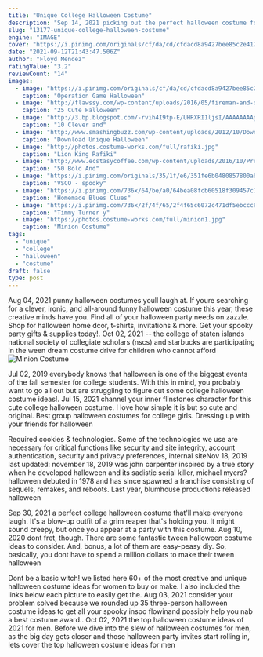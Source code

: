 ```yaml
---
title: "Unique College Halloween Costume"
description: "Sep 14, 2021 picking out the perfect halloween costume for your little ones can be stressful, especially if they want a new costume every single year. Store-bought ensembles get the job done"
slug: "13177-unique-college-halloween-costume"
engine: "IMAGE"
cover: "https://i.pinimg.com/originals/cf/da/cd/cfdacd8a9427bee85c2e412d3a84ef09.jpg"
date: "2021-09-12T21:43:47.506Z"
author: "Floyd Mendez"
ratingValue: "3.2"
reviewCount: "14"
images:
  - image: "https://i.pinimg.com/originals/cf/da/cd/cfdacd8a9427bee85c2e412d3a84ef09.jpg"
    caption: "Operation Game Halloween"
  - image: "http://flawssy.com/wp-content/uploads/2016/05/fireman-and-dalmation.jpg"
    caption: "25 Cute Halloween"
  - image: "http://3.bp.blogspot.com/-rvih4I9tp-E/UHRXRI1ljsI/AAAAAAAAgrM/nhOfUk71qfE/s1600/537plasticarmyman.png"
    caption: "10 Clever and"
  - image: "http://www.smashingbuzz.com/wp-content/uploads/2012/10/Download-Unique-Halloween-Flyer-Templates.11.jpg"
    caption: "Download Unique Halloween"
  - image: "http://photos.costume-works.com/full/rafiki.jpg"
    caption: "Lion King Rafiki"
  - image: "http://www.ecstasycoffee.com/wp-content/uploads/2016/10/Pretty-Little-Liars-Halloween-Costume-Girl-Group.jpg"
    caption: "50 Bold And"
  - image: "https://i.pinimg.com/originals/35/1f/e6/351fe6b0480857800a63482eb5df8865.jpg"
    caption: "VSCO - spooky"
  - image: "https://i.pinimg.com/736x/64/be/a0/64bea08fcb60518f309457c7a7ce2cf3--blues-clues-costume-clue-costume.jpg"
    caption: "Homemade Blues Clues"
  - image: "https://i.pinimg.com/736x/2f/4f/65/2f4f65c6072c471df5ebccc888822268.jpg"
    caption: "Timmy Turner y"
  - image: "https://photos.costume-works.com/full/minion1.jpg"
    caption: "Minion Costume"
tags:
  - "unique"
  - "college"
  - "halloween"
  - "costume"
draft: false
type: post
---
```


Aug 04, 2021 punny halloween costumes youll laugh at. If youre searching for a clever, ironic, and all-around funny halloween costume this year, these creative minds have you. Find all of your halloween party needs on zazzle. Shop for halloween home dcor, t-shirts, invitations & more. Get your spooky party gifts & supplies today!. Oct 02, 2021 -- the college of staten islands national society of collegiate scholars (nscs) and starbucks are participating in the ween dream costume drive for children who cannot afford
![Minion Costume](https://photos.costume-works.com/full/minion1.jpg "Minion Costume")

Jul 02, 2019 everybody knows that halloween is one of the biggest events of the fall semester for college students. With this in mind, you probably want to go all out but are struggling to figure out some college halloween costume ideas!. Jul 15, 2021 channel your inner flinstones character for this cute college halloween costume. I love how simple it is but so cute and original. Best group halloween costumes for college girls. Dressing up with your friends for halloween
<!--inArticleAds-->

<!--galleryOne-->

Required cookies & technologies. Some of the technologies we use are necessary for critical functions like security and site integrity, account authentication, security and privacy preferences, internal siteNov 18, 2019 last updated: november 18, 2019 was john carpenter inspired by a true story when he developed halloween and its sadistic serial killer, michael myers? halloween debuted in 1978 and has since spawned a franchise consisting of sequels, remakes, and reboots. Last year, blumhouse productions released halloween
<!--inArticleAds-->

<!--galleryTwo-->

Sep 30, 2021 a perfect college halloween costume that'll make everyone laugh. It's a blow-up outfit of a grim reaper that's holding you. It might sound creepy, but once you appear at a party with this costume. Aug 10, 2020 dont fret, though. There are some fantastic tween halloween costume ideas to consider. And, bonus, a lot of them are easy-peasy diy. So, basically, you dont have to spend a million dollars to make their tween halloween
<!--galleryThree-->

Dont be a basic witch! we listed here 60+ of the most creative and unique halloween costume ideas for women to buy or make. I also included the links below each picture to easily get the. Aug 03, 2021 consider your problem solved because we rounded up 35 three-person halloween costume ideas to get all your spooky inspo flowinand possibly help you nab a best costume award.. Oct 02, 2021 the top halloween costume ideas of 2021 for men. Before we dive into the slew of halloween costumes for men, as the big day gets closer and those halloween party invites start rolling in, lets cover the top halloween costume ideas for men